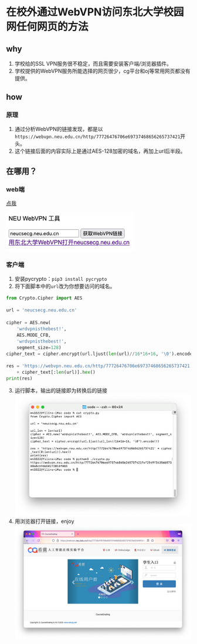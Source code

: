 # 在校外通过WebVPN访问东北大学校园网任何网页的方法

## why
1. 学校给的SSL VPN服务很不稳定，而且需要安装客户端/浏览器插件。
2. 学校提供的WebVPN服务所能选择的网页很少，cg平台和oj等常用网页都没有提供。
## how
### 原理
1. 通过分析WebVPN的链接发现，都是以`https://webvpn.neu.edu.cn/http/77726476706e69737468656265737421`开头。
2. 这个链接后面的内容实际上是通过AES-128加密的域名，再加上url后半段。

## 在哪用？
### web端
[点我](tang-keke.tk/webvpn)

![](./web.png)

### 客户端
1. 安装pycrypto：`pip3 install pycrypto`
2. 将下面脚本中的`url`改为你想要访问的域名。
```python
from Crypto.Cipher import AES

url = 'neucsecg.neu.edu.cn'

cipher = AES.new(
    'wrdvpnisthebest!',
    AES.MODE_CFB,
    'wrdvpnisthebest!',
    segment_size=128)
cipher_text = cipher.encrypt(url.ljust(len(url)//16*16+16, '\0').encode())

res = 'https://webvpn.neu.edu.cn/http/77726476706e69737468656265737421' \
    + cipher_text[:len(url)].hex()
print(res)
```
3. 运行脚本，输出的链接即为转换后的链接
![](./crypto3.png)
4. 用浏览器打开链接，enjoy
![](./crypto4.png)
